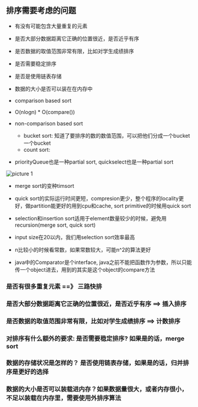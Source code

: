 排序需要考虑的问题
-
- 有没有可能包含大量重复的元素
- 是否大部分数据距离它正确的位置很近，是否近乎有序
- 是否数据的取值范围非常有限，比如对学生成绩排序
- 是否需要稳定排序
- 是否是使用链表存储
- 数据的大小是否可以装在在内存中




- comparison based sort
 - O(nlogn) * O(compare())


- non-comparison based sort
    - bucket  sort:  知道了要排序的数的数值范围，可以把他们分成一个bucket一个bucket
    - count sort: 


- priorityQueue也是一种partial sort, quickselect也是一种partial sort


![picture 1](https://i.loli.net/2021/09/14/XirfycxMCVjhm28.png)  


- merge sort的变种timsort

- quick sort的实际运行时间更短，compresion更少，整个程序的locality更好，做partition能更好的用到cpu和cache, sort primitive的时候用quick sort


- selection和insertion sort适用于element数量较少的时候，避免用recursion(merge sort, quick sort)

- input size在20以内，我们用selection sort效率最高

- n比较小的时候看常数，如果常数较大，可能n^2的算法更好




- java中的Comparator是个interface, java之前不能把函数作为参数，所以只能传一个object进去，用到的其实是这个object的compare方法


### 是否有很多重复元素 ==》 三路快排

### 是否大部分数据距离它正确的位置很近，是否近乎有序 ==> 插入排序

### 是否数据的取值范围非常有限，比如对学生成绩排序 ==> 计数排序


### 对排序有什么额外的要求: 是否需要稳定排序? 如果是的话，merge sort
### 数据的存储状况是怎样的？ 是否使用链表存储，如果是的话，归并排序是更好的选择
### 数据的大小是否可以装载进内存？如果数据量很大，或者内存很小，不足以装载在内存里，需要使用外排序算法


